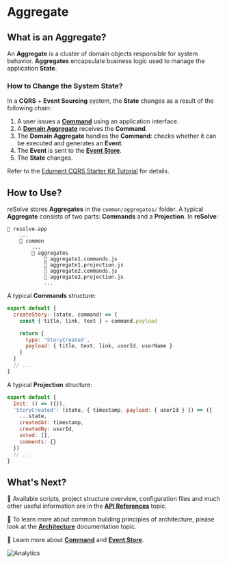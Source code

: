 # Aggregate

## What is an Aggregate?

An **Aggregate** is a cluster of domain objects responsible for system behavior. **Aggregates** encapsulate business logic used to manage the application **State**.

### How to Change the System State?

In a **CQRS** + **Event Sourcing** system, the **State** changes as a result of the following chain:

1. A user issues a [**Command**](./Command.md) using an application interface.
2. A [**Domain Aggregate**](./System%20Metaphor.md) receives the **Command**.
3. The **Domain Aggregate** handles the **Command**: checks whether it can be executed and generates an **Event**.
4. The **Event** is sent to the [**Event Store**](./Event%20Store.md).
5. The **State** changes.

Refer to the [Edument CQRS Starter Kit Tutorial](http://cqrs.nu/tutorial/cs/01-design) for details.


## How to Use?

reSolve stores **Aggregates** in the `common/aggregates/` folder. A typical **Aggregate** consists of two parts: **Commands** and a **Projection**. In **reSolve**:

```
📁 resolve-app
    ...
    📁 common
        ...
        📁 aggregates
            📄 aggregate1.commands.js
            📄 aggregate1.projection.js
            📄 aggregate2.commands.js
            📄 aggregate2.projection.js
            ...
```

A typical **Commands** structure:

```js
export default {
  createStory: (state, command) => {
    const { title, link, text } = command.payload

    return {
      type: 'StoryCreated',
      payload: { title, text, link, userId, userName }
    }
  }
  // ...
}
```

A typical **Projection** structure:

```js
export default {
  Init: () => ({}),
  'StoryCreated': (state, { timestamp, payload: { userId } }) => ({
    ...state,
    createdAt: timestamp,
    createdBy: userId,
    voted: [],
    comments: {}
  })
  // ...
}
```

## What's Next?

📑 Available scripts, project structure overview, configuration files and much other useful information are in the [**API References**](https://github.com/reimagined/resolve/blob/master/docs/API%20References.md) topic.

📑 To learn more about common building principles of architecture, please look at the [**Architecture**](https://github.com/reimagined/resolve/blob/master/docs/Architecture.md) documentation topic.

📑 Learn more about [**Command**](././Command.md) and [**Event Store**](./Event%20Store.md).

![Analytics](https://ga-beacon.appspot.com/UA-118635726-1/docs-aggregate?pixel)
